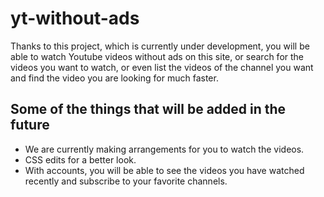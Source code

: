 # yt-without-ads
Thanks to this project, which is currently under development, you will be able to watch Youtube videos without ads on this site, or search for the videos you want to watch, or even list the videos of the channel you want and find the video you are looking for much faster.

## Some of the things that will be added in the future
-  We are currently making arrangements for you to watch the videos.
- CSS edits for a better look.
- With accounts, you will be able to see the videos you have watched recently and subscribe to your favorite channels.
